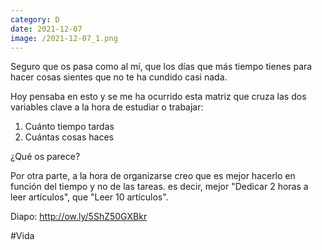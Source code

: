 ```yaml
--- 
category: D 
date: 2021-12-07 
image: /2021-12-07_1.png 
--- 
```


Seguro que os pasa como al mí, que los días que más tiempo tienes para hacer cosas sientes que no te ha cundido casi nada. 

Hoy pensaba en esto y se me ha ocurrido esta matriz que cruza las dos variables clave a la hora de estudiar o trabajar: 

1) Cuánto tiempo tardas 
2) Cuántas cosas haces

¿Qué os parece?

Por otra parte, a la hora de organizarse creo que es mejor hacerlo en función del tiempo y no de las tareas. es decir, mejor "Dedicar 2 horas a leer artículos", que "Leer 10 artículos".

Diapo:  http://ow.ly/5ShZ50GXBkr

#Vida
